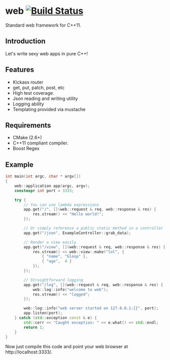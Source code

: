 # web [![Build Status](https://secure.travis-ci.org/whackashoe/web.png)](http://travis-ci.org/whackashoe/web)

Standard web framework for C++11.

## Introduction

Let's write sexy web apps in pure C++!

## Features

* Kickass router
* get, put, patch, post, etc
* High test coverage.
* Json reading and writing utility
* Logging ability
* Templating provided via mustache

## Requirements

* CMake (2.6+)
* C++11 compliant compiler.
* Boost Regex

## Example

```cpp
int main(int argc, char * argv[])
{
	web::application app(argc, argv);
	constexpr int port = 3333;

	try {
		// You can use lambda expressions
		app.get("/", [](web::request & req, web::response & res) {
			res.stream() << "Hello world!";
		});

		// Or simply reference a public static method in a controller
		app.get("/json", ExampleController::grab_data);

		// Render a view easily
		app.get("/view", [](web::request & req, web::response & res) {
			res.stream() << web::view::make("lol", {
				{ "name", "Gloop" },
				{ "age",  4 }
			});
		});

		// Straightforward logging
		app.get("/log", [](web::request & req, web::response & res) {
		    web::log::info("welcome to web");
    		res.stream() << "logged";
		});

		web::log::info("web server started on 127.0.0.1:{}", port);
		app.listen(port);
	} catch (std::exception const & e) {
		std::cerr << "Caught exception: " << e.what() << std::endl;
		return 1;
	}
}
```

Now just compile this code and point your web browser at http://localhost:3333/.

